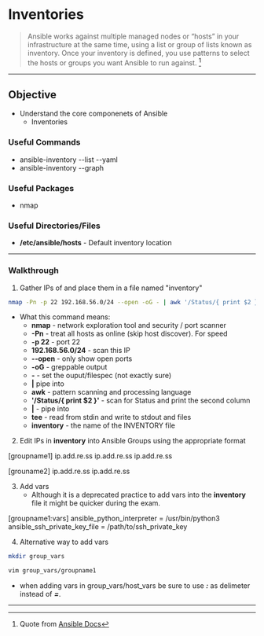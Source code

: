 # Inventories

> Ansible works against multiple managed nodes or “hosts” in your infrastructure at the same time, using a list or group of lists known as inventory. Once your inventory is defined, you use patterns to select the hosts or groups you want Ansible to run against. [^inventory]

---

## Objective
- Understand the core componenets of Ansible
	- Inventories


### Useful Commands

* ansible-inventory --list --yaml
* ansible-inventory --graph


### Useful Packages
* nmap

### Useful Directories/Files
* **/etc/ansible/hosts** - Default inventory location

---

### Walkthrough

1. Gather IPs of and place them in a file named "inventory"

```zsh
nmap -Pn -p 22 192.168.56.0/24 --open -oG - | awk '/Status/{ print $2 }' | tee inventory
```
- What this command means:
	- **nmap** - network exploration tool and security / port scanner
	- **-Pn** - treat all hosts as online (skip host discover). For speed
	- **-p 22** - port 22
	- **192.168.56.0/24** - scan this IP
	- **--open** - only show open ports
	- **-oG** - greppable output
	- **-** - set the ouput/filespec (not exactly sure)
	- **|** pipe into
	- **awk** - pattern scanning and processing language
	- **'/Status/{ print $2 }'** - scan for Status and print the second column
	- **|** - pipe into
	- **tee** - read from stdin and write to stdout and files
	- **inventory** - the name of the INVENTORY file

2. Edit IPs in **inventory** into Ansible Groups using the appropriate format

[groupname1]
ip.add.re.ss
ip.add.re.ss
ip.add.re.ss


[grouname2]
ip.add.re.ss
ip.add.re.ss


3. Add vars
	- Although it is a deprecated practice to add vars into the **inventory** file it might be quicker during the exam.

[groupname1:vars]
ansible_python_interpreter = /usr/bin/python3
ansible_ssh_private_key_file = /path/to/ssh_private_key


4. Alternative way to add vars

```zsh
mkdir group_vars
```

```zsh
vim group_vars/groupname1
```
* when adding vars in group_vars/host_vars be sure to use ***:*** as delimeter instead of ***=***.
























---
[^inventory]: Quote from [Ansible Docs](https://docs.ansible.com/ansible/latest/user_guide/intro_inventory.html)


